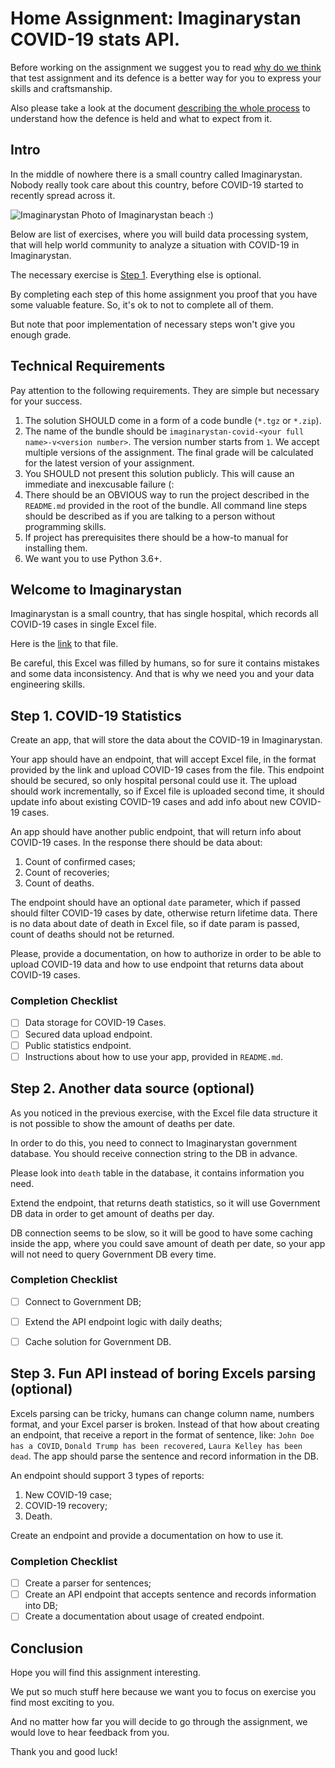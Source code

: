 Home Assignment: Imaginarystan COVID-19 stats API.
===========================

Before working on the assignment we suggest you to read [why do we think](../WHY-TA-DEFENCE.md) that test assignment
and its defence is a better way for you to express your skills and craftsmanship.

Also please take a look at the document [describing the whole process](../PROCESS.md) to understand how the defence is
held and what to expect from it.

Intro
-----

In the middle of nowhere there is a small country called Imaginarystan. Nobody really took care about this country,
before COVID-19 started to recently spread across it.


![Imaginarystan](https://images.pexels.com/photos/994605/pexels-photo-994605.jpeg?cs=srgb&dl=pexels-fabian-wiktor-994605.jpg&fm=jpg "Imaginarystan")
Photo of Imaginarystan beach :)

Below are list of exercises, where you will build data processing system, that will help world community
to analyze a situation with COVID-19 in Imaginarystan.

The necessary exercise is
[Step 1](#step-1-covid-19-statistics). Everything else is optional.

By completing each step of this home assignment you proof that you have some valuable feature. So, it's ok to not to
complete all of them.

But note that poor implementation of necessary steps won't give you enough grade.

Technical Requirements
----------------------

Pay attention to the following requirements. They are simple but necessary for your success.

1. The solution SHOULD come in a form of a code bundle (`*.tgz` or `*.zip`).
1. The name of the bundle should be `imaginarystan-covid-<your full name>-v<version number>`. The version number starts from
   `1`. We accept multiple versions of the assignment. The final grade will be calculated for the latest version of your
   assignment.
1. You SHOULD not present this solution publicly. This will cause an immediate and inexcusable failure (:
1. There should be an OBVIOUS way to run the project described in the `README.md` provided in the root of the
   bundle. All command line steps should be described as if you are talking to a person without programming skills.
1. If project has prerequisites there should be a how-to manual for installing them.
1. We want you to use Python 3.6+.


Welcome to Imaginarystan
---------------------

Imaginarystan is a small country, that has single hospital, which records all COVID-19 cases in single Excel file.

Here is the [link](https://drive.google.com/file/d/1EGBny-NJGcr3_CT-oAsMDkwOmEPVGybU/view?usp=sharing) to that file.

Be careful, this Excel was filled by humans, so for sure it contains mistakes and some data inconsistency.
And that is why we need you and your data engineering skills.

Step 1. COVID-19 Statistics
---------------------------

Create an app, that will store the data about the COVID-19 in Imaginarystan.

Your app should have an endpoint, that will accept Excel file, in the format provided by the link
and upload COVID-19 cases from the file.
This endpoint should be secured, so only hospital personal could use it.
The upload should work incrementally, so if Excel file is uploaded second time, it should update info
about existing COVID-19 cases and add info about new COVID-19 cases.


An app should have another public endpoint, that will return info about COVID-19 cases.
In the response there should be data about:
1. Count of confirmed cases;
1. Count of recoveries;
1. Count of deaths.

The endpoint should have an optional `date` parameter, which if passed should filter COVID-19 cases by date,
otherwise return lifetime data.
There is no data about date of death in Excel file, so if date param is passed, count of deaths should not be returned.

Please, provide a documentation, on how to authorize in order to be able to upload COVID-19 data and
how to use endpoint that returns data about COVID-19 cases.

### Completion Checklist

- [ ] Data storage for COVID-19 Cases.
- [ ] Secured data upload endpoint.
- [ ] Public statistics endpoint.
- [ ] Instructions about how to use your app, provided in `README.md`.

Step 2. Another data source (optional)
---------------------------

As you noticed in the previous exercise, with the Excel file data structure it is not possible to show the amount of
deaths per date.

In order to do this, you need to connect to Imaginarystan government database. You should receive connection string
to the DB in advance.

Please look into `death` table in the database, it contains information you need.

Extend the endpoint, that returns death statistics, so it will use Government DB data in order to get amount of deaths per day.

DB connection seems to be slow, so it will be good to have some caching inside the app, where you could save
amount of death per date, so your app will not need to query Government DB every time.

### Completion Checklist

- [ ] Connect to Government DB;
- [ ] Extend the API endpoint logic with daily deaths;
- [ ] Cache solution for Government DB.


Step 3. Fun API instead of boring Excels parsing (optional)
---------------------------

Excels parsing can be tricky, humans can change column name, numbers format, and your Excel parser is broken.
Instead of that how about creating an endpoint, that receive a report in the format of sentence, like:
`John Doe has a COVID`, `Donald Trump has been recovered`, `Laura Kelley has been dead`. 
The app should parse the sentence and record information in the DB.

An endpoint should support 3 types of reports:
1) New COVID-19 case;
2) COVID-19 recovery;
3) Death.

Create an endpoint and provide a documentation on how to use it.

### Completion Checklist

- [ ] Create a parser for sentences;
- [ ] Create an API endpoint that accepts sentence and records information into DB;
- [ ] Create a documentation about usage of created endpoint.

Conclusion
----------

Hope you will find this assignment interesting.

We put so much stuff here because we want you to focus on exercise you find most exciting to you.

And no matter how far you will decide to go through the assignment, we would love to hear feedback from you.

Thank you and good luck!
